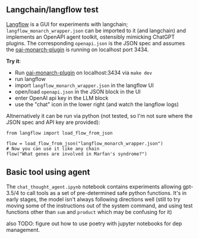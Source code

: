 ## Langchain/langflow test

[Langflow]() is a GUI for experiments with langchain; `langflow_monarch_wrapper.json` can be imported to it (and langchain) and implements an OpenAPI agent toolkit, ostensibly mimicking ChatGPT plugins. The corresponding `openapi.json` is the JSON spec and assumes the [oai-monarch-plugin](https://github.com/monarch-initiative/oai-monarch-plugin) is running on localhost port 3434.

**Try it**: 

* Run [oai-monarch-plugin](https://github.com/monarch-initiative/oai-monarch-plugin) on localhost:3434 via `make dev`
* run langflow
* import `langflow_monarch_wrapper.json` in the langflow UI
* open/load `openapi.json` in the JSON block in the UI
* enter OpenAI api key in the LLM block
* use the "chat" icon in the lower right (and watch the langflow logs)

Altnernatively it can be run via python (not tested, so I'm not sure where the JSON spec and API key are provided):

```
from langflow import load_flow_from_json

flow = load_flow_from_json("langflow_monarch_wrapper.json")
# Now you can use it like any chain
flow("What genes are involved in Marfan's syndrome?")
```

## Basic tool using agent

The `chat_thought_agent.ipynb` notebook contains experiments allowing gpt-3.5/4 to call tools as a set of pre-determined safe python functions. It's in early stages, the model
isn't always following directions well (still to try moving some of the instructions out of the system command, and using test functions other than `sum` and `product` which may be confusing for it)

also TODO: figure out how to use poetry with jupyter notebooks for dep management.